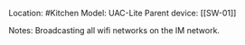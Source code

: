 Location: #Kitchen 
Model: UAC-Lite
Parent device: [[SW-01]]

Notes: Broadcasting all wifi networks on the IM network.
